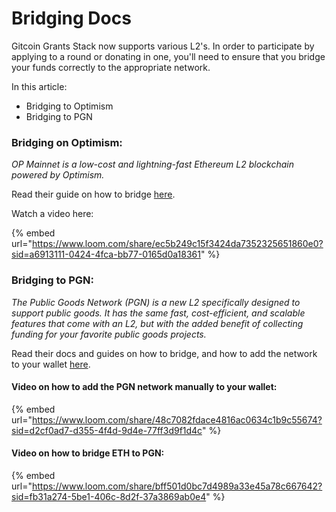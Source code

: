 # Bridging Docs

Gitcoin Grants Stack now supports various L2's. In order to participate by applying to a round or donating in one, you'll need to ensure that you bridge your funds correctly to the appropriate network.

In this article:&#x20;

* Bridging to Optimism
* Bridging to PGN

### **Bridging on Optimism:**

_OP Mainnet is a low-cost and lightning-fast Ethereum L2 blockchain powered by Optimism._

Read their guide on how to bridge [here](https://help.optimism.io/hc/en-us/articles/5779675996187-Depositing-into-Optimism).

Watch a video here:

{% embed url="https://www.loom.com/share/ec5b249c15f3424da7352325651860e0?sid=a6913111-0424-4fca-bb77-0165d0a18361" %}

### Bridging to PGN:

_The Public Goods Network (PGN) is a new L2 specifically designed to support public goods. It has the same fast, cost-efficient, and scalable features that come with an L2, but with the added benefit of collecting funding for your favorite public goods projects._

Read their docs and guides on how to bridge, and how to add the network to your wallet [here](https://docs.publicgoods.network/).

#### Video on how to add the PGN network manually to your wallet:&#x20;

{% embed url="https://www.loom.com/share/48c7082fdace4816ac0634c1b9c55674?sid=d2cf0ad7-d355-4f4d-9d4e-77ff3d9f1d4c" %}

#### Video on how to bridge ETH to PGN:&#x20;

{% embed url="https://www.loom.com/share/bff501d0bc7d4989a33e45a78c667642?sid=fb31a274-5be1-406c-8d2f-37a3869ab0e4" %}
